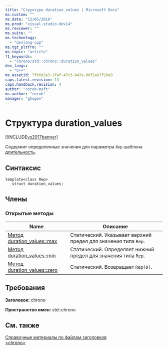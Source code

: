 ```yaml
---
title: "Структура duration_values | Microsoft Docs"
ms.custom: ""
ms.date: "12/05/2016"
ms.prod: "visual-studio-dev14"
ms.reviewer: ""
ms.suite: ""
ms.technology: 
  - "devlang-cpp"
ms.tgt_pltfrm: ""
ms.topic: "article"
f1_keywords: 
  - "chrono/std::chrono::duration_values"
dev_langs: 
  - "C++"
ms.assetid: 7f66d2e3-1faf-47c3-b47e-08f2a87f20e8
caps.latest.revision: 13
caps.handback.revision: 4
author: "corob-msft"
ms.author: "corob"
manager: "ghogen"
---
```

# Структура duration_values
[!INCLUDE[vs2017banner](../assembler/inline/includes/vs2017banner.md)]

Содержит определенные значения для параметра `Rep` шаблона [длительность](../standard-library/duration-class.md).  
  
## Синтаксис  
  
```  
template<class Rep>  
   struct duration_values;  
```  
  
## Члены  
  
### Открытые методы  
  
|Name|Описание|  
|----------|--------------|  
|[Метод duration\_values::max](../Topic/duration_values::max%20Method.md)|Статический.  Указывает верхний предел для значения типа `Rep`.|  
|[Метод duration\_values::min](../Topic/duration_values::min%20Method.md)|Статический.  Определяет нижний предел для значения типа `Rep`.|  
|[Метод duration\_values::zero](../Topic/duration_values::zero%20Method.md)|Статический.  Возвращает `Rep(0)`.|  
  
## Требования  
 **Заголовок:**  chrono  
  
 **Пространство имен:**  std::chrono  
  
## См. также  
 [Справочные материалы по файлам заголовков](../standard-library/cpp-standard-library-header-files.md)   
 [\<chrono\>](../standard-library/chrono.md)